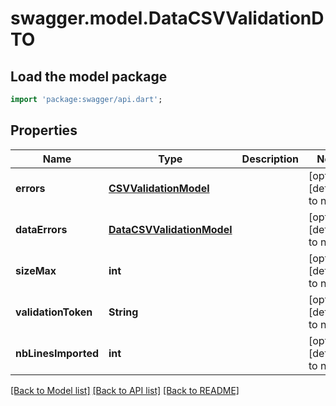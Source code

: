# swagger.model.DataCSVValidationDTO

## Load the model package
```dart
import 'package:swagger/api.dart';
```

## Properties
Name | Type | Description | Notes
------------ | ------------- | ------------- | -------------
**errors** | [**CSVValidationModel**](CSVValidationModel.md) |  | [optional] [default to null]
**dataErrors** | [**DataCSVValidationModel**](DataCSVValidationModel.md) |  | [optional] [default to null]
**sizeMax** | **int** |  | [optional] [default to null]
**validationToken** | **String** |  | [optional] [default to null]
**nbLinesImported** | **int** |  | [optional] [default to null]

[[Back to Model list]](../README.md#documentation-for-models) [[Back to API list]](../README.md#documentation-for-api-endpoints) [[Back to README]](../README.md)


